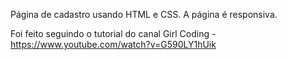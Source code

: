 Página de cadastro usando HTML e CSS.
A página é responsiva.

Foi feito seguindo o tutorial do canal Girl Coding - https://www.youtube.com/watch?v=G590LY1hUik
